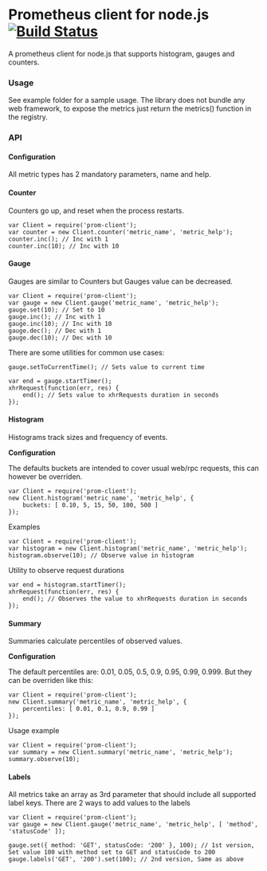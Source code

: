 # Prometheus client for node.js [![Build Status](https://travis-ci.org/siimon/prom-client.svg?branch=master)](https://travis-ci.org/siimon/prom-client)

A prometheus client for node.js that supports histogram, gauges and counters.

### Usage

See example folder for a sample usage. The library does not bundle any web framework, to expose the metrics just return the metrics() function in the registry.

### API

#### Configuration

All metric types has 2 mandatory parameters, name and help.

#### Counter

Counters go up, and reset when the process restarts.

```
var Client = require('prom-client');
var counter = new Client.counter('metric_name', 'metric_help');
counter.inc(); // Inc with 1
counter.inc(10); // Inc with 10
```

#### Gauge

Gauges are similar to Counters but Gauges value can be decreased.

```
var Client = require('prom-client');
var gauge = new Client.gauge('metric_name', 'metric_help');
gauge.set(10); // Set to 10
gauge.inc(); // Inc with 1
gauge.inc(10); // Inc with 10
gauge.dec(); // Dec with 1
gauge.dec(10); // Dec with 10
```

There are some utilities for common use cases:

```
gauge.setToCurrentTime(); // Sets value to current time

var end = gauge.startTimer();
xhrRequest(function(err, res) {
	end(); // Sets value to xhrRequests duration in seconds
});
```

#### Histogram

Histograms track sizes and frequency of events.  

**Configuration**

The defaults buckets are intended to cover usual web/rpc requests, this can however be overriden.
```
var Client = require('prom-client');
new Client.histogram('metric_name', 'metric_help', {
	buckets: [ 0.10, 5, 15, 50, 100, 500 ]
});
```

Examples

```
var Client = require('prom-client');
var histogram = new Client.histogram('metric_name', 'metric_help');
histogram.observe(10); // Observe value in histogram
```

Utility to observe request durations
```
var end = histogram.startTimer();
xhrRequest(function(err, res) {
	end(); // Observes the value to xhrRequests duration in seconds
});
```

#### Summary

Summaries calculate percentiles of observed values.

**Configuration**

The default percentiles are: 0.01, 0.05, 0.5, 0.9, 0.95, 0.99, 0.999. But they can be overriden like this:

```
var Client = require('prom-client');
new Client.summary('metric_name', 'metric_help', {
	percentiles: [ 0.01, 0.1, 0.9, 0.99 ]
});
```

Usage example

```
var Client = require('prom-client');
var summary = new Client.summary('metric_name', 'metric_help');
summary.observe(10);
```


#### Labels

All metrics take an array as 3rd parameter that should include all supported label keys. There are 2 ways to add values to the labels
```
var Client = require('prom-client');
var gauge = new Client.gauge('metric_name', 'metric_help', [ 'method', 'statusCode' ]);

gauge.set({ method: 'GET', statusCode: '200' }, 100); // 1st version, Set value 100 with method set to GET and statusCode to 200
gauge.labels('GET', '200').set(100); // 2nd version, Same as above
```
